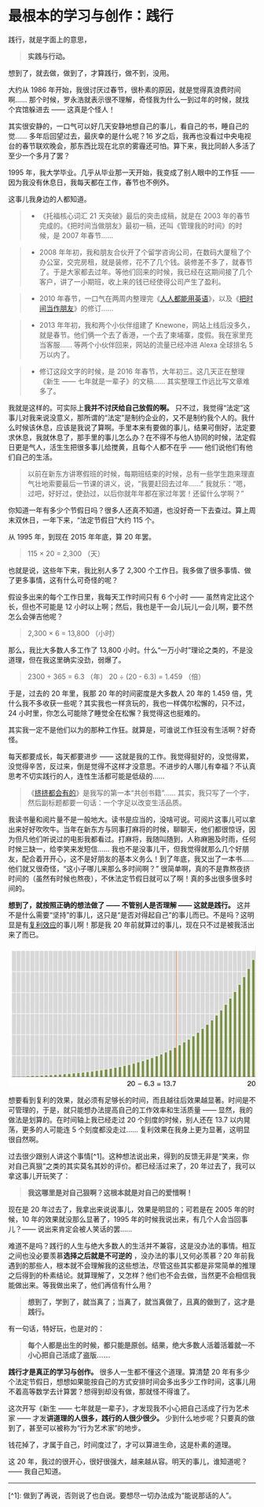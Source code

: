 # 最根本的学习与创作：践行
 
 践行，就是字面上的意思，
 
 >**实践与行动。** 
 
 想到了，就去做，做到了，才算践行，做不到，没用。
 
 大约从 1986 年开始，我很讨厌过春节，很朴素的原因，就是觉得真浪费时间啊…… 那个时候，罗永浩就表示很不理解，奇怪我为什么一到过年的时候，就找个宾馆躲进去 —— 这真是个怪人！
 
 其实很安静的，一口气可以好几天安静地想自己的事儿，看自己的书，睡自己的觉…… 多年后回望过去，最庆幸的是什么呢？16 岁之后，我再也没看过中央电视台的春节联欢晚会，那东西比现在北京的雾霾还可怕。算下来，我比同龄人多活了至少一个多月了罢？
 
 1995 年，我大学毕业。几乎从毕业那一天开始，我变成了别人眼中的工作狂 —— 因为我没有休息日，我每天都在工作，春节也不例外。
 
 这事儿我身边的人都知道。
 
 > - 《托福核心词汇 21 天突破》最后的突击成稿，就是在 2003 年的春节完成的。《把时间当做朋友》最初一稿，还叫《管理我的时间》的时候，是 2007 年春节……
 
 > - 2008 年年初，我和朋友合伙开了个留学咨询公司，在数码大厦租了个办公室，交完房租，就是装修，花不了几个钱。装修差不多了，就春节了。于是大家都去过年。等他们回来的时候，我已经在这期间接了几个客户，讲了一小期班，收上来的钱已经使得公司产生了盈利。
 
 > - 2010 年春节，一口气在两周内整理完《[人人都能用英语](http://zhibimo.com/books/xiaolai/everyone-can-use-english)》，以及《[把时间当作朋友](http://zhibimo.com/books/xiaolai/ba-shi-jian-dang-zuo-peng-you)》的修订……
 
 > - 2013 年年初，我和两个小伙伴组建了 Knewone，网站上线后没多久，就是春节。他们俩一个去了香港，一个去了柬埔寨，度假。我在家里充当客服…… 等两个小伙伴回来，网站的流量已经冲进 Alexa 全球排名 5 万以内了。
 
 > - 修订这段文字的时候，是 2016 年春节，大年初三。这几天正在整理《新生 —— 七年就是一辈子》的文稿…… 其实整理工作远比写文章难多了。
 
 我就是这样的。可实际上**我并不讨厌给自己放假的啊。** 只不过，我觉得“法定”这事儿对我来说没意义，那所谓的“法定”是制约企业的，又不是制约我个人的。我什么时候该休息，应该是我说了算啊。手里本来有要做的事儿，结果可倒好，法定要求休息，我就休息了，那手里的事儿怎么办？在不得不与他人协同的时候，法定假日更是气人，活生生把很多事儿给搅黄，且每个人都不在乎 —— 他们说他们有他们自己的生活。
 
 > 以前在新东方讲寒假班的时候，每期班结束的时候，总有一些学生跑来理直气壮地索要最后一节课的讲义，说，“我要赶回去过年……” 我就乐：“嗯，过吧，好好过，使劲过，以后你就年年都在家过年罢！还留什么学啊？”
 
 你知道一年有多少个节假日吗？很多人还真不知道，也没好奇一下去查过。算上周末双休日，一年下来，“法定节假日”大约 115 个。
 
 从 1995 年，到现在 2015 年年底，算 20 年罢。
 
 > 115 × 20 = 2,300 （天）
 
 也就是说，这些年下来，我比别人多了 2,300 个工作日。我多做了很多事情、做了更多事情，这有什么可奇怪的呢？
 
 假设多出来的每个工作日里，我每天工作时间只有 6 个小时 —— 虽然肯定比这个长，但也不可能是 12 小时以上啊；然后，我也是干一会儿玩儿一会儿啊，要不然怎么会弹吉他呢？
 
 > 2,300 × 6 = 13,800 （小时）
 
 那么，我比大多数人多工作了 13,800 小时。什么“一万小时”理论之类的，不是没道理，但在我这里确实没劲，弱爆了。
 
 > 2300 ÷ 365 = 6.3 （年）
 > 20 ÷ (20 - 6.3) = 1.459 （倍）
 
 于是，过去的 20 年里，我那 20 年的时间密度是大多数人 20 年的 1.459 倍，凭什么我不多收获一些呢？其实我也一样贪玩的，我也一样偶尔松懈的，只不过，24 小时里，你怎么可能除了睡觉全在松懈？我觉得这也挺难的。
 
 
 其实我一定不是他们以为的那种工作狂。就算是，可谁说工作狂没有生活啊？好奇怪。
 
 每天都要成长，每天都要进步 —— 这就是我的工作。我觉得挺好的，没觉得累，没觉得辛苦，反过来，倒是觉得不这样才没意思。不进步的人哪儿有幸福？不认真思考不切实践行的人，连性生活都可能是低级的……
 
 > 《[挤挤都会有的](http://t.cn/Ry7fpEf)》是我写的第一本“共创书籍”…… 其实，我只写了一个字，然后副标题都要一句话：一个字足以改变生活品质。
 
 我读书量和阅片量不是一般地大。读书是应当的，没啥可说。可阅片这事儿可以拿出来好好吹吹牛。当年在新东方与同事打麻将的时候，聊聊天，他们都很惊讶，因为但凡他们听说过的电影我都看过。打麻将，我随叫随到，人称麻圈及时雨，任何时候三缺一，给李笑来发短信…… 我也不是没事儿干，但我觉得就那么几个好朋友，配合着开开心，这不是好朋友的基本义务么！到了年底，我又出了一本书…… 他们就又很奇怪，“这小子哪儿来那么多时间啊？” 很简单啊，真的不是靠熬夜挤时间的（虽然有时候也熬夜），不休法定节假日就可以了啊！真的多出很多很多时间的。
 
**想到了，就按照正确的想法做了 —— 不管别人是否理解 —— 这就是践行。** 这并不是什么需要“坚持”的事儿，这只是“是否对得起自己”的事儿而已。不是吗？这明显是有[复利效应](A01.md)的事儿啊！那是我 20 年前就算过的事儿，现在只不过是被我活出来了而已。
 
 ![](images/A02-1.jpg)
 
 想要看到复利的效果，就必须有足够长的时间，而且越往后效果越显著。时间是不可管理的，于是，就只能想办法提高自己的工作效率和生活质量 —— 显然，我的做法是划算的。在时间轴上我已经走过 20 个刻度的时候，别人还在 13.7 以内晃荡，更多的人可能连 5 个刻度都没走过…… 复利效果在我身上更为显著，这明显很自然啊。
 
 过去很少跟别人讲这个事情[^1]。这种想法说出来，得到的反馈无非是“笑来，你对自己真狠”之类的其实莫名其妙的评价。都已经活过来了，20 年过去了，我可以拿这事儿开玩笑了：
 
 >**我这哪里是对自己狠啊？这根本就是对自己的爱惜啊！** 
 
 现在是 20 年过去了，我拿出来说说事儿，效果是明显的；可若是在 2005 年的时候，10 年的效果就没那么显著了，1995 年的时候我说出来，有几个人会当回事儿？—— 说出来肯定会被人笑话的罢……
 
 难道不是吗？践行的人生与绝大多数人的生活并不兼容，这是没办法的事情。相互之间也没必要羡慕**选择之后就是不可逆的** ，没办法的事儿又何必羡慕？20 年前我遇到的那些人，根本就不会理解我的这些想法，尽管这些其实都是非常简单的推理之后得到的朴素结论。就算理解了，又怎样？他们也不会去做，当然更不会相信我能做出来。等我做出来了，他们再信有什么用？
 
 >**想到了，学到了，就当真了；当真了，就当真做了，且真的做到了，这才是践行。** 
 
 有一句话，特好玩，也是对的：
 
 >**每个人都是出生的时候，都只能是原创。结果，绝大多数人活着活着就一不小心把自己活成了盗版……** 
 
**践行才是真正的学习与创作。**  很多人一生都不懂这个道理。算清楚 20 年有多少个法定节假日，想想如果能按自己的方式安排时间会多出多少工作时间，这事儿用不着高等数学去计算罢？想得到却没有做，那就怪不得谁了。
 
 这次开写《新生 —— 七年就是一辈子》，才发现我不小心把自己活成了行为艺术家 —— 才发**讲道理的人很多，践行的人很少很少。** 少到什么地步呢？只要真的做到了，甚至可以被称为“行为艺术家”的地步。
 
 钱花掉了，才属于自己，时间度过了，才可以算进生命，这是朴素的道理。
 
 这 20 年，我过的很开心，很好很强大，越来越从容。明天的事儿，谁知道呢？—— 我自己知道。
 
 
 <hr />
 [^1]: 做到了再说，否则说了也白说。要想尽一切办法成为“能说那话的人”。